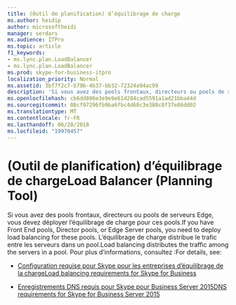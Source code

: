 ```yaml
---
title: (Outil de planification) d’équilibrage de charge
ms.author: heidip
author: microsoftheidi
manager: serdars
ms.audience: ITPro
ms.topic: article
f1_keywords:
- ms.lync.plan.LoadBalancer
- ms.lync.plan.LoadBalancer
ms.prod: skype-for-business-itpro
localization_priority: Normal
ms.assetid: 3bf7f2c7-b79b-4b37-bb32-72324a94ac99
description: 'Si vous avez des pools frontaux, directeurs ou pools de serveurs Edge, vous devez déployer l’équilibrage de charge pour ces pools. Lʼéquilibrage de charge distribue le trafic entre les serveurs dans un pool. Pour plus d’informations, consultez :'
ms.openlocfilehash: cb6dd800e3e9e9e61d284cad5591a1ad21bba44d
ms.sourcegitcommit: 08cf97296fb9ba6fbc4d68c3e380c8f37e86dd02
ms.translationtype: MT
ms.contentlocale: fr-FR
ms.lasthandoff: 06/20/2018
ms.locfileid: "19970457"
---
```

# <a name="load-balancer-planning-tool"></a><span data-ttu-id="3659c-105">(Outil de planification) d’équilibrage de charge</span><span class="sxs-lookup"><span data-stu-id="3659c-105">Load Balancer (Planning Tool)</span></span>
 
<span data-ttu-id="3659c-106">Si vous avez des pools frontaux, directeurs ou pools de serveurs Edge, vous devez déployer l’équilibrage de charge pour ces pools.</span><span class="sxs-lookup"><span data-stu-id="3659c-106">If you have Front End pools, Director pools, or Edge Server pools, you need to deploy load balancing for these pools.</span></span> <span data-ttu-id="3659c-107">Lʼéquilibrage de charge distribue le trafic entre les serveurs dans un pool.</span><span class="sxs-lookup"><span data-stu-id="3659c-107">Load balancing distributes the traffic among the servers in a pool.</span></span> <span data-ttu-id="3659c-108">Pour plus d’informations, consultez :</span><span class="sxs-lookup"><span data-stu-id="3659c-108">For details, see:</span></span>
  
- [<span data-ttu-id="3659c-109">Configuration requise pour Skype pour les entreprises d’équilibrage de la charge</span><span class="sxs-lookup"><span data-stu-id="3659c-109">Load balancing requirements for Skype for Business</span></span>](../../../plan-your-deployment/network-requirements/load-balancing.md)
    
- [<span data-ttu-id="3659c-110">Enregistrements DNS requis pour Skype pour Business Server 2015</span><span class="sxs-lookup"><span data-stu-id="3659c-110">DNS requirements for Skype for Business Server 2015</span></span>](../../../plan-your-deployment/network-requirements/dns.md)
    

